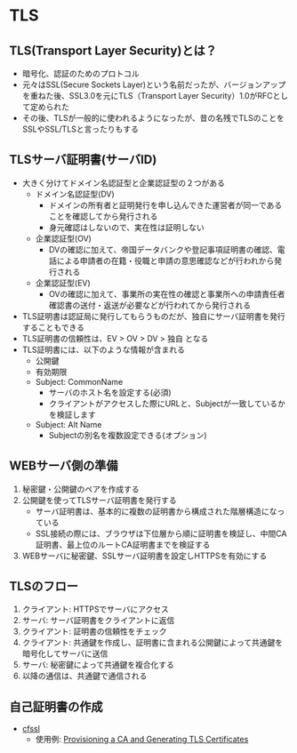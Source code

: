 # TLS


## TLS(Transport Layer Security)とは？
* 暗号化、認証のためのプロトコル
* 元々はSSL(Secure Sockets Layer)という名前だったが、バージョンアップを重ねた後、SSL3.0を元にTLS（Transport Layer Security）1.0がRFCとして定められた
* その後、TLSが一般的に使われるようになったが、昔の名残でTLSのことをSSLやSSL/TLSと言ったりもする


## TLSサーバ証明書(サーバID)
* 大きく分けてドメイン名認証型と企業認証型の２つがある
    * ドメイン名認証型(DV)
        * ドメインの所有者と証明発行を申し込んできた運営者が同一であることを確認してから発行される
        * 身元確認はしないので、実在性は証明しない
    * 企業認証型(OV)
        * DVの確認に加えて、帝国データバンクや登記事項証明書の確認、電話による申請者の在籍・役職と申請の意思確認などが行われから発行される
    * 企業認証型(EV)
        * OVの確認に加えて、事業所の実在性の確認と事業所への申請責任者確認書の送付・返送が必要などが行われてから発行される
* TLS証明書は認証局に発行してもらうものだが、独自にサーバ証明書を発行することもできる
* TLS証明書の信頼性は、EV > OV > DV > 独自 となる
* TLS証明書には、以下のような情報が含まれる
    * 公開鍵
    * 有効期限
    * Subject: CommonName
        * サーバのホスト名を設定する(必須)
        * クライアントがアクセスした際にURLと、Subjectが一致しているかを検証します
    * Subject: Alt Name
        * Subjectの別名を複数設定できる(オプション)


## WEBサーバ側の準備
1. 秘密鍵・公開鍵のペアを作成する
2. 公開鍵を使ってTLSサーバ証明書を発行する
    * サーバ証明書は、基本的に複数の証明書から構成された階層構造になっている
    * SSL接続の際には、ブラウザは下位層から順に証明書を検証し、中間CA証明書、最上位のルートCA証明書までを検証する
3. WEBサーバに秘密鍵、SSLサーバ証明書を設定しHTTPSを有効にする


## TLSのフロー
1. クライアント: HTTPSでサーバにアクセス
2. サーバ: サーバ証明書をクライアントに返信
3. クライアント: 証明書の信頼性をチェック
4. クライアント: 共通鍵を作成し、証明書に含まれる公開鍵によって共通鍵を暗号化してサーバに送信
5. サーバ: 秘密鍵によって共通鍵を複合化する
6. 以降の通信は、共通鍵で通信される


## 自己証明書の作成
* [cfssl](https://github.com/cloudflare/cfssl)
    * 使用例: [Provisioning a CA and Generating TLS Certificates](https://github.com/kelseyhightower/kubernetes-the-hard-way/blob/master/docs/04-certificate-authority.md)
